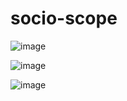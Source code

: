 # socio-scope

![image](https://github.com/sociomark-in/smm-analytics-software/assets/138803074/657f158f-267c-4f51-90b5-6f766167eda8)

![image](https://github.com/sociomark-in/smm-analytics-software/assets/138803074/24e66953-45c7-4c0d-b95d-57f3093a6577)

![image](https://github.com/sociomark-in/smm-analytics-software/assets/138803074/6cb47615-2a00-4d11-b8ca-fd9170fdc910)

